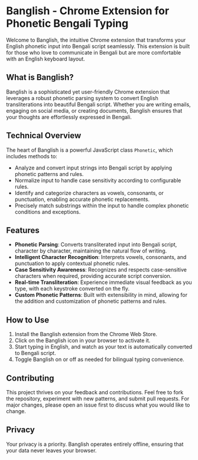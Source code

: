 # Banglish - Chrome Extension for Phonetic Bengali Typing

Welcome to Banglish, the intuitive Chrome extension that transforms your English phonetic input into Bengali script seamlessly. This extension is built for those who love to communicate in Bengali but are more comfortable with an English keyboard layout.

## What is Banglish?

Banglish is a sophisticated yet user-friendly Chrome extension that leverages a robust phonetic parsing system to convert English transliterations into beautiful Bengali script. Whether you are writing emails, engaging on social media, or creating documents, Banglish ensures that your thoughts are effortlessly expressed in Bengali.

## Technical Overview

The heart of Banglish is a powerful JavaScript class `Phonetic`, which includes methods to:

- Analyze and convert input strings into Bengali script by applying phonetic patterns and rules.
- Normalize input to handle case sensitivity according to configurable rules.
- Identify and categorize characters as vowels, consonants, or punctuation, enabling accurate phonetic replacements.
- Precisely match substrings within the input to handle complex phonetic conditions and exceptions.

## Features

- **Phonetic Parsing**: Converts transliterated input into Bengali script, character by character, maintaining the natural flow of writing.
- **Intelligent Character Recognition**: Interprets vowels, consonants, and punctuation to apply contextual phonetic rules.
- **Case Sensitivity Awareness**: Recognizes and respects case-sensitive characters when required, providing accurate script conversion.
- **Real-time Transliteration**: Experience immediate visual feedback as you type, with each keystroke converted on the fly.
- **Custom Phonetic Patterns**: Built with extensibility in mind, allowing for the addition and customization of phonetic patterns and rules.

## How to Use

1. Install the Banglish extension from the Chrome Web Store.
2. Click on the Banglish icon in your browser to activate it.
3. Start typing in English, and watch as your text is automatically converted to Bengali script.
4. Toggle Banglish on or off as needed for bilingual typing convenience.

## Contributing

This project thrives on your feedback and contributions. Feel free to fork the repository, experiment with new patterns, and submit pull requests. For major changes, please open an issue first to discuss what you would like to change.

## Privacy

Your privacy is a priority. Banglish operates entirely offline, ensuring that your data never leaves your browser.